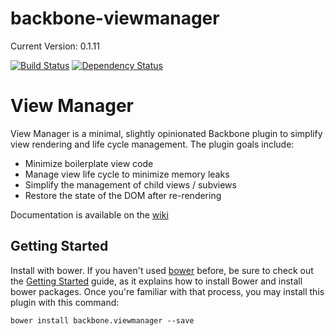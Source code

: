 backbone-viewmanager
====================

Current Version: 0.1.11

[![Build Status](https://secure.travis-ci.org/nnance/backbone-viewmanager.png?branch=master)](http://travis-ci.org/nnance/backbone-viewmanager)
[![Dependency Status](https://gemnasium.com/nnance/backbone-viewmanager.svg)](https://gemnasium.com/nnance/backbone-viewmanager)


# View Manager

View Manager is a minimal, slightly opinionated Backbone plugin to simplify view rendering and life cycle management.  The plugin goals include:
* Minimize boilerplate view code
* Manage view life cycle to minimize memory leaks
* Simplify the management of child views / subviews
* Restore the state of the DOM after re-rendering

Documentation is available on the [wiki](wiki)

## Getting Started

Install with bower.  If you haven't used [bower](#http://bower.io) before, be sure to check out the [Getting Started](http://bower.io/#getting-started) guide, as it explains how to install Bower and install bower packages. Once you're familiar with that process, you may install this plugin with this command:
```
bower install backbone.viewmanager --save
```
